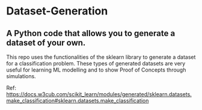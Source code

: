 # Dataset-Generation
## A Python code that allows you to generate a dataset of your own. 

This repo uses the functionalities of the sklearn library to generate a dataset for a classification problem. These types of generated datasets are very useful for learning ML modelling and to show Proof of Concepts through simulations.

Ref:
https://docs.w3cub.com/scikit_learn/modules/generated/sklearn.datasets.make_classification#sklearn.datasets.make_classification
